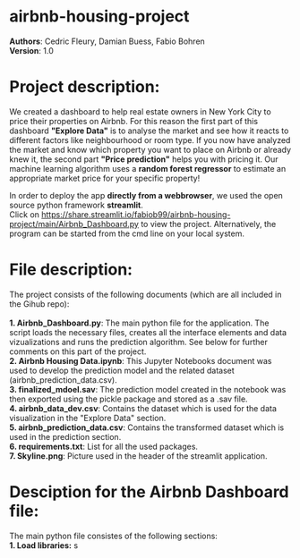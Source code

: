 # airbnb-housing-project

**Authors**: Cedric Fleury, Damian Buess, Fabio Bohren<br>
**Version**: 1.0

# Project description: 
We created a dashboard to help real estate owners in New York City to price their properties on Airbnb.
For this reason the first part of this dashboard **"Explore Data"** is to analyse the market and see how it reacts to different factors like neighbourhood or room type.
If you now have analyzed the market and know which property you want to place on Airbnb or already knew it, the second part **"Price prediction"** helps you with pricing it. Our machine learning algorithm uses a **random forest regressor** to estimate an appropriate market price for your specific property!

In order to deploy the app **directly from a webbrowser**, we used the open source python framework **streamlit**.<br>
Click on https://share.streamlit.io/fabiob99/airbnb-housing-project/main/Airbnb_Dashboard.py to view the project. Alternatively, the program can be started from the cmd line on your local system.

# File description:
The project consists of the following documents (which are all included in the Gihub repo):<br>
<br>
**1. Airbnb_Dashboard.py**: The main python file for the application. The script loads the necessary files, creates all the interface elements and data vizualizations and runs the prediction algorithm. See below for further comments on this part of the project. <br>
**2. Airbnb Housing Data.ipynb**: This Jupyter Notebooks document was used to develop the prediction model and the related dataset (airbnb_prediction_data.csv).<br>
**3. finalized_mdoel.sav**: The prediction model created in the notebook was then exported using the pickle package and stored as a .sav file.<br>
**4. airbnb_data_dev.csv**: Contains the dataset which is used for the data visualization in the "Explore Data" section. <br>
**5. airbnb_prediction_data.csv**: Contains the transformed dataset which is used in the prediction section. <br>
**6. requirements.txt**: List for all the used packages.<br>
**7. Skyline.png**: Picture used in the header of the streamlit application.<br>

# Desciption for the Airbnb Dashboard file:
The main python file consistes of the following sections:
<br>
**1. Load libraries:** s
